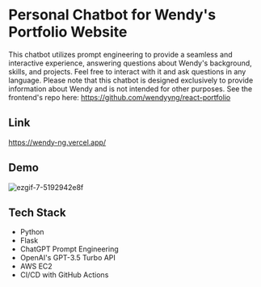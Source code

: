 # Personal Chatbot for Wendy's Portfolio Website

This chatbot utilizes prompt engineering to provide a seamless and interactive experience, answering questions about Wendy's background, skills, and projects.
Feel free to interact with it and ask questions in any language. Please note that this chatbot is designed exclusively to provide information about Wendy and is not intended for other purposes.
See the frontend's repo here: https://github.com/wendyyng/react-portfolio

## Link
https://wendy-ng.vercel.app/

## Demo
![ezgif-7-5192942e8f](https://github.com/user-attachments/assets/85710b32-a7b3-431c-815c-18605a662d1a)

## Tech Stack

- Python
- Flask
- ChatGPT Prompt Engineering
- OpenAI's GPT-3.5 Turbo API
- AWS EC2
- CI/CD with GitHub Actions
